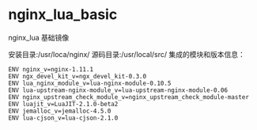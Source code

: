 # nginx_lua_basic
nginx_lua 基础镜像

安装目录:/usr/loca/nginx/
源码目录:/usr/local/src/
集成的模块和版本信息：
```
ENV nginx_v=nginx-1.11.1
ENV ngx_devel_kit_v=ngx_devel_kit-0.3.0
ENV lua_nginx_module_v=lua-nginx-module-0.10.5
ENV lua-upstream-nginx-module_v=lua-upstream-nginx-module-0.06
ENV nginx_upstream_check_module_v=nginx_upstream_check_module-master
ENV luajit_v=LuaJIT-2.1.0-beta2
ENV jemalloc_v=jemalloc-4.5.0
ENV lua-cjson_v=lua-cjson-2.1.0
```
